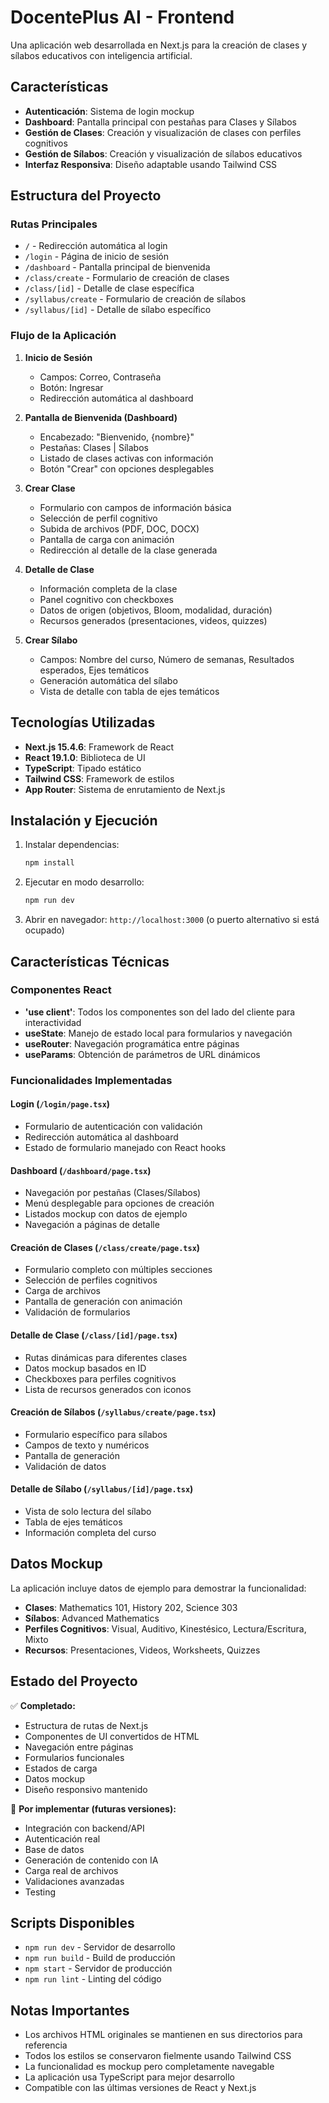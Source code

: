# DocentePlus AI - Frontend

Una aplicación web desarrollada en Next.js para la creación de clases y sílabos educativos con inteligencia artificial.

## Características

- **Autenticación**: Sistema de login mockup
- **Dashboard**: Pantalla principal con pestañas para Clases y Sílabos
- **Gestión de Clases**: Creación y visualización de clases con perfiles cognitivos
- **Gestión de Sílabos**: Creación y visualización de sílabos educativos
- **Interfaz Responsiva**: Diseño adaptable usando Tailwind CSS

## Estructura del Proyecto

### Rutas Principales

- `/` - Redirección automática al login
- `/login` - Página de inicio de sesión
- `/dashboard` - Pantalla principal de bienvenida
- `/class/create` - Formulario de creación de clases
- `/class/[id]` - Detalle de clase específica
- `/syllabus/create` - Formulario de creación de sílabos
- `/syllabus/[id]` - Detalle de sílabo específico

### Flujo de la Aplicación

1. **Inicio de Sesión**
   - Campos: Correo, Contraseña
   - Botón: Ingresar
   - Redirección automática al dashboard

2. **Pantalla de Bienvenida (Dashboard)**
   - Encabezado: "Bienvenido, {nombre}"
   - Pestañas: Clases | Sílabos
   - Listado de clases activas con información
   - Botón "Crear" con opciones desplegables

3. **Crear Clase**
   - Formulario con campos de información básica
   - Selección de perfil cognitivo
   - Subida de archivos (PDF, DOC, DOCX)
   - Pantalla de carga con animación
   - Redirección al detalle de la clase generada

4. **Detalle de Clase**
   - Información completa de la clase
   - Panel cognitivo con checkboxes
   - Datos de origen (objetivos, Bloom, modalidad, duración)
   - Recursos generados (presentaciones, videos, quizzes)

5. **Crear Sílabo**
   - Campos: Nombre del curso, Número de semanas, Resultados esperados, Ejes temáticos
   - Generación automática del sílabo
   - Vista de detalle con tabla de ejes temáticos

## Tecnologías Utilizadas

- **Next.js 15.4.6**: Framework de React
- **React 19.1.0**: Biblioteca de UI
- **TypeScript**: Tipado estático
- **Tailwind CSS**: Framework de estilos
- **App Router**: Sistema de enrutamiento de Next.js

## Instalación y Ejecución

1. Instalar dependencias:
   ```bash
   npm install
   ```

2. Ejecutar en modo desarrollo:
   ```bash
   npm run dev
   ```

3. Abrir en navegador: `http://localhost:3000` (o puerto alternativo si está ocupado)

## Características Técnicas

### Componentes React
- **'use client'**: Todos los componentes son del lado del cliente para interactividad
- **useState**: Manejo de estado local para formularios y navegación
- **useRouter**: Navegación programática entre páginas
- **useParams**: Obtención de parámetros de URL dinámicos

### Funcionalidades Implementadas

#### Login (`/login/page.tsx`)
- Formulario de autenticación con validación
- Redirección automática al dashboard
- Estado de formulario manejado con React hooks

#### Dashboard (`/dashboard/page.tsx`)
- Navegación por pestañas (Clases/Sílabos)
- Menú desplegable para opciones de creación
- Listados mockup con datos de ejemplo
- Navegación a páginas de detalle

#### Creación de Clases (`/class/create/page.tsx`)
- Formulario completo con múltiples secciones
- Selección de perfiles cognitivos
- Carga de archivos
- Pantalla de generación con animación
- Validación de formularios

#### Detalle de Clase (`/class/[id]/page.tsx`)
- Rutas dinámicas para diferentes clases
- Datos mockup basados en ID
- Checkboxes para perfiles cognitivos
- Lista de recursos generados con iconos

#### Creación de Sílabos (`/syllabus/create/page.tsx`)
- Formulario específico para sílabos
- Campos de texto y numéricos
- Pantalla de generación
- Validación de datos

#### Detalle de Sílabo (`/syllabus/[id]/page.tsx`)
- Vista de solo lectura del sílabo
- Tabla de ejes temáticos
- Información completa del curso

## Datos Mockup

La aplicación incluye datos de ejemplo para demostrar la funcionalidad:

- **Clases**: Mathematics 101, History 202, Science 303
- **Sílabos**: Advanced Mathematics
- **Perfiles Cognitivos**: Visual, Auditivo, Kinestésico, Lectura/Escritura, Mixto
- **Recursos**: Presentaciones, Videos, Worksheets, Quizzes

## Estado del Proyecto

✅ **Completado:**
- Estructura de rutas de Next.js
- Componentes de UI convertidos de HTML
- Navegación entre páginas
- Formularios funcionales
- Estados de carga
- Datos mockup
- Diseño responsivo mantenido

🔄 **Por implementar (futuras versiones):**
- Integración con backend/API
- Autenticación real
- Base de datos
- Generación de contenido con IA
- Carga real de archivos
- Validaciones avanzadas
- Testing

## Scripts Disponibles

- `npm run dev` - Servidor de desarrollo
- `npm run build` - Build de producción
- `npm start` - Servidor de producción
- `npm run lint` - Linting del código

## Notas Importantes

- Los archivos HTML originales se mantienen en sus directorios para referencia
- Todos los estilos se conservaron fielmente usando Tailwind CSS
- La funcionalidad es mockup pero completamente navegable
- La aplicación usa TypeScript para mejor desarrollo
- Compatible con las últimas versiones de React y Next.js
